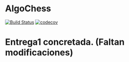 # AlgoChess

[![Build Status](https://travis-ci.org/IngErnestoAlvarez/AlgoChess.svg?branch=master)](https://travis-ci.org/IngErnestoAlvarez/AlgoChess) [![codecov](https://codecov.io/gh/IngErnestoAlvarez/AlgoChess/branch/entrega1/graph/badge.svg)](https://codecov.io/gh/IngErnestoAlvarez/AlgoChess)

# Entrega1 concretada. (Faltan modificaciones)
